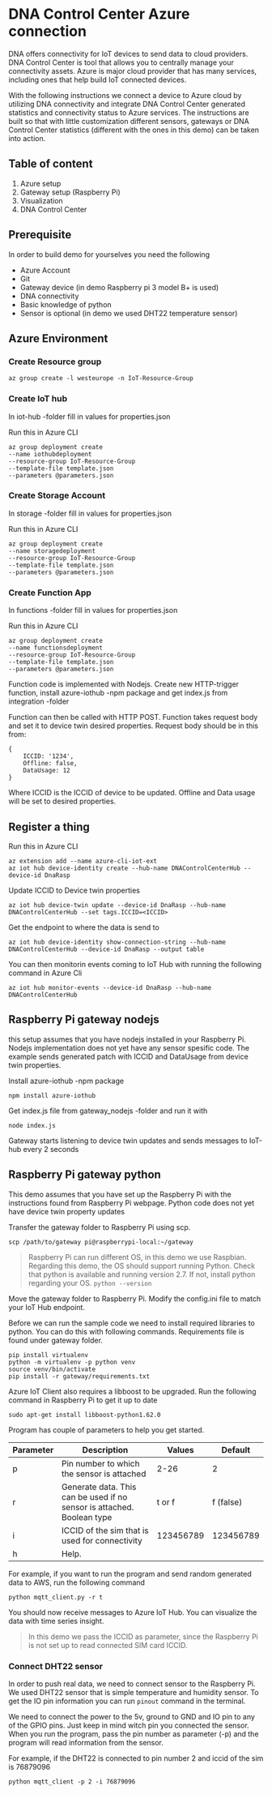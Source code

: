 # DNA Control Center Azure connection

DNA offers connectivity for IoT devices to send data to cloud providers. DNA Control Center is tool that allows you to centrally manage your connectivity assets. Azure is major cloud provider that has many services, including ones that help build IoT connected devices. 

With the following instructions we connect a device to Azure cloud by utilizing DNA connectivity and integrate DNA Control Center generated statistics and connectivity status to Azure services. The instructions are built so that with little customization different sensors, gateways or DNA Control Center statistics (different with the ones in this demo) can be taken into action.

## Table of content
1. Azure setup
2. Gateway setup (Raspberry Pi)
3. Visualization
4. DNA Control Center

## Prerequisite 

In order to build demo for yourselves you need the following
- Azure Account
- Git
- Gateway device (in demo Raspberry pi 3 model B+ is used)
- DNA connectivity
- Basic knowledge of python
- Sensor is optional (in demo we used DHT22 temperature sensor)

## Azure Environment

### Create Resource group
```
az group create -l westeurope -n IoT-Resource-Group
```
### Create IoT hub
In iot-hub -folder fill in values for properties.json

Run this in Azure CLI 
```
az group deployment create 
--name iothubdeployment
--resource-group IoT-Resource-Group
--template-file template.json
--parameters @parameters.json
```
### Create Storage Account
In storage -folder fill in values for properties.json

Run this in Azure CLI
```
az group deployment create 
--name storagedeployment
--resource-group IoT-Resource-Group
--template-file template.json
--parameters @parameters.json
```
### Create Function App
In functions -folder fill in values for properties.json

Run this in Azure CLI
```
az group deployment create 
--name functionsdeployment
--resource-group IoT-Resource-Group
--template-file template.json
--parameters @parameters.json
```

Function code is implemented with Nodejs. Create new HTTP-trigger function, install azure-iothub -npm package and get index.js from integration -folder

Function can then be called with HTTP POST. Function takes request body and set it to device twin desired properties. Request body should be in this from:

```
{
    ICCID: '1234',
    Offline: false,
    DataUsage: 12
}
```
Where ICCID is the ICCID of device to be updated. Offline and Data usage will be set to desired properties.


## Register a thing

Run this in Azure CLI
```
az extension add --name azure-cli-iot-ext
az iot hub device-identity create --hub-name DNAControlCenterHub --device-id DnaRasp
```
Update ICCID to Device twin properties
```
az iot hub device-twin update --device-id DnaRasp --hub-name DNAControlCenterHub --set tags.ICCID=<ICCID>
```

Get the endpoint to where the data is send to 
```
az iot hub device-identity show-connection-string --hub-name DNAControlCenterHub --device-id DnaRasp --output table
```

You can then monitorin events coming to IoT Hub with running the following command in Azure Cli
```
az iot hub monitor-events --device-id DnaRasp --hub-name DNAControlCenterHub
```
## Raspberry Pi gateway nodejs 

this setup assumes that you have nodejs installed in your Raspberry Pi. Nodejs implementation does not yet have any sensor spesific code. The example sends generated patch with ICCID and DataUsage from device twin properties.

Install azure-iothub -npm package

```
npm install azure-iothub
```
Get index.js file from gateway_nodejs -folder and run it with

```
node index.js
```

Gateway starts listening to device twin updates and sends messages to IoT-hub every 2 seconds

## Raspberry Pi gateway python

This demo assumes that you have set up the Raspberry Pi with the instructions found from Raspberry Pi webpage. 
Python code does not yet have device twin property updates

Transfer the gateway folder to Raspberry Pi using scp.
``` 
scp /path/to/gateway pi@raspberrypi-local:~/gateway
```

> Raspberry Pi can run different OS, in this demo we use Raspbian. Regarding this demo, the OS should support running Python. Check that python is available and running version 2.7. If not, install python regarding your OS. `python --version`

Move the gateway folder to Raspberry Pi. Modify the config.ini file to match your IoT Hub endpoint.

Before we can run the sample code we need to install required libraries to python. You can do this with following commands. Requirements file is found under gateway folder. 
```
pip install virtualenv
python -m virtualenv -p python venv
source venv/bin/activate
pip install -r gateway/requirements.txt
```

Azure IoT Client also requires a libboost to be upgraded. Run the following command in Raspberry Pi to get it up to date
``` 
sudo apt-get install libboost-python1.62.0
```

Program has couple of parameters to help you get started. 

Parameter | Description | Values | Default
--- | --- | --- | ---
p | Pin number to which the sensor is attached | 2-26 | 2
r | Generate data. This can be used if no sensor is attached. Boolean type | t or f | f (false)
i | ICCID of the sim that is used for connectivity | 123456789 | 123456789
h | Help. |  | 

For example, if you want to run the program and send random generated data to AWS, run the following command
```
python mqtt_client.py -r t
```

You should now receive messages to Azure IoT Hub. You can visualize the data with time series insight.

> In this demo we pass the ICCID as parameter, since the Raspberry Pi is not set up to read connected SIM card ICCID. 

### Connect DHT22 sensor

In order to push real data, we need to connect sensor to the Raspberry Pi. We used DHT22 sensor that is simple temperature and humidity sensor. To get the IO pin information you can run ``` pinout ``` command in the terminal.

We need to connect the power to the 5v, ground to GND and IO pin to any of the GPIO pins. Just keep in mind witch pin you connected the sensor. When you run the program, pass the pin number as parameter (-p) and the program will read information from the sensor. 

For example, if the DHT22 is connected to pin number 2 and iccid of the sim is 76879096
``` 
python mqtt_client -p 2 -i 76879096
```
